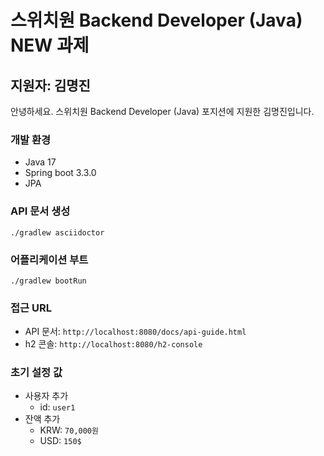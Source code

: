# 스위치원 Backend Developer (Java) NEW 과제

## 지원자: 김명진

안녕하세요. 스위치원 Backend Developer (Java) 포지션에 지원한 김명진입니다.

### 개발 환경

- Java 17
- Spring boot 3.3.0
- JPA

### API 문서 생성

```shell
./gradlew asciidoctor
```

### 어플리케이션 부트

```shell
./gradlew bootRun
```

### 접근 URL

- API 문서: `http://localhost:8080/docs/api-guide.html`
- h2 콘솔: `http://localhost:8080/h2-console`

### 초기 설정 값

- 사용자 추가
    - id: `user1`
- 잔액 추가
    - KRW: `70,000원`
    - USD: `150$`
